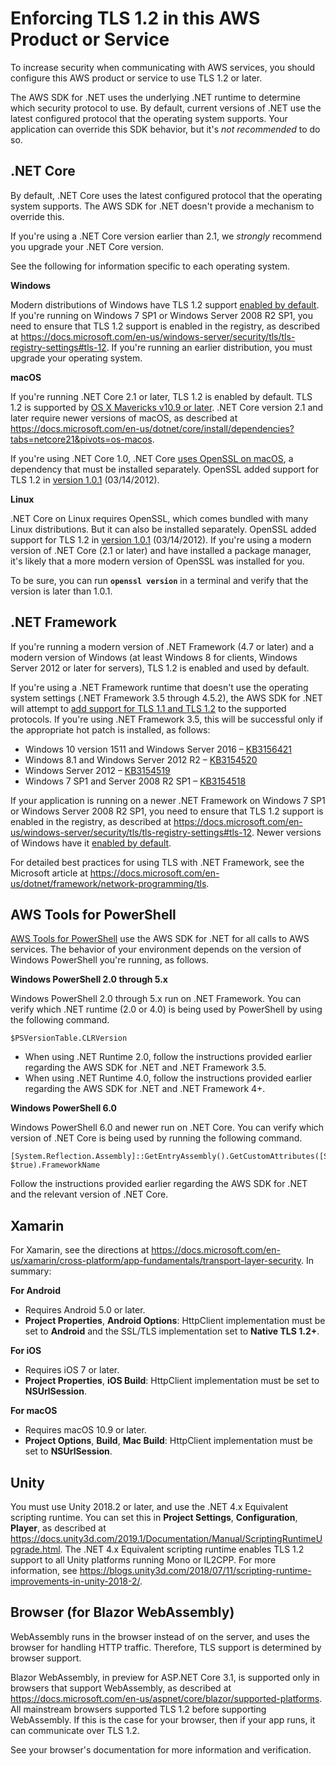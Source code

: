 # Enforcing TLS 1\.2 in this AWS Product or Service<a name="enforcing-tls"></a>

To increase security when communicating with AWS services, you should configure this AWS product or service to use TLS 1\.2 or later\.

The AWS SDK for \.NET uses the underlying \.NET runtime to determine which security protocol to use\. By default, current versions of \.NET use the latest configured protocol that the operating system supports\. Your application can override this SDK behavior, but it's *not recommended* to do so\.

## \.NET Core<a name="enforcing-tls-dotnet-core"></a>

By default, \.NET Core uses the latest configured protocol that the operating system supports\. The AWS SDK for \.NET doesn't provide a mechanism to override this\.

If you're using a \.NET Core version earlier than 2\.1, we *strongly* recommend you upgrade your \.NET Core version\.

See the following for information specific to each operating system\.

**Windows**

Modern distributions of Windows have TLS 1\.2 support [enabled by default](https://docs.microsoft.com/en-us/windows/win32/secauthn/protocols-in-tls-ssl--schannel-ssp-)\. If you're running on Windows 7 SP1 or Windows Server 2008 R2 SP1, you need to ensure that TLS 1\.2 support is enabled in the registry, as described at [https://docs\.microsoft\.com/en\-us/windows\-server/security/tls/tls\-registry\-settings\#tls\-12](https://docs.microsoft.com/en-us/windows-server/security/tls/tls-registry-settings#tls-12)\. If you're running an earlier distribution, you must upgrade your operating system\.

**macOS**

If you're running \.NET Core 2\.1 or later, TLS 1\.2 is enabled by default\. TLS 1\.2 is supported by [OS X Mavericks v10\.9 or later](https://support.apple.com/en-us/HT202854)\. \.NET Core version 2\.1 and later require newer versions of macOS, as described at [https://docs\.microsoft\.com/en\-us/dotnet/core/install/dependencies?tabs=netcore21&pivots=os\-macos](https://docs.microsoft.com/en-us/dotnet/core/install/dependencies?tabs=netcore21&pivots=os-macos)\.

If you're using \.NET Core 1\.0, \.NET Core [uses OpenSSL on macOS](https://github.com/dotnet/announcements/issues/21), a dependency that must be installed separately\. OpenSSL added support for TLS 1\.2 in [version 1\.0\.1](https://www.openssl.org/news/changelog.html#x35) \(03/14/2012\)\.

**Linux**

\.NET Core on Linux requires OpenSSL, which comes bundled with many Linux distributions\. But it can also be installed separately\. OpenSSL added support for TLS 1\.2 in [version 1\.0\.1](https://www.openssl.org/news/changelog.html#x35) \(03/14/2012\)\. If you're using a modern version of \.NET Core \(2\.1 or later\) and have installed a package manager, it's likely that a more modern version of OpenSSL was installed for you\.

To be sure, you can run **`openssl version`** in a terminal and verify that the version is later than 1\.0\.1\.

## \.NET Framework<a name="enforcing-tls-dotnet-framework"></a>

If you're running a modern version of \.NET Framework \(4\.7 or later\) and a modern version of Windows \(at least Windows 8 for clients, Windows Server 2012 or later for servers\), TLS 1\.2 is enabled and used by default\.

If you're using a \.NET Framework runtime that doesn't use the operating system settings \(\.NET Framework 3\.5 through 4\.5\.2\), the AWS SDK for \.NET will attempt to [add support for TLS 1\.1 and TLS 1\.2](https://github.com/aws/aws-sdk-net/blob/master/sdk/src/Core/Amazon.Runtime/Pipeline/HttpHandler/_bcl/AmazonSecurityProtocolManager.cs) to the supported protocols\. If you're using \.NET Framework 3\.5, this will be successful only if the appropriate hot patch is installed, as follows:
+ Windows 10 version 1511 and Windows Server 2016 – [KB3156421](https://support.microsoft.com/kb/3156421)
+ Windows 8\.1 and Windows Server 2012 R2 – [KB3154520](https://support.microsoft.com/kb/3154520)
+ Windows Server 2012 – [KB3154519](https://support.microsoft.com/kb/3154519)
+ Windows 7 SP1 and Server 2008 R2 SP1 – [KB3154518](https://support.microsoft.com/kb/3154518)

If your application is running on a newer \.NET Framework on Windows 7 SP1 or Windows Server 2008 R2 SP1, you need to ensure that TLS 1\.2 support is enabled in the registry, as described at [https://docs\.microsoft\.com/en\-us/windows\-server/security/tls/tls\-registry\-settings\#tls\-12](https://docs.microsoft.com/en-us/windows-server/security/tls/tls-registry-settings#tls-12)\. Newer versions of Windows have it [enabled by default](https://docs.microsoft.com/en-us/windows/win32/secauthn/protocols-in-tls-ssl--schannel-ssp-)\.

For detailed best practices for using TLS with \.NET Framework, see the Microsoft article at [https://docs\.microsoft\.com/en\-us/dotnet/framework/network\-programming/tls](https://docs.microsoft.com/en-us/dotnet/framework/network-programming/tls)\.

## AWS Tools for PowerShell<a name="enforcing-tls-ps"></a>

[AWS Tools for PowerShell](https://docs.aws.amazon.com/powershell/latest/userguide/) use the AWS SDK for \.NET for all calls to AWS services\. The behavior of your environment depends on the version of Windows PowerShell you're running, as follows\.

**Windows PowerShell 2\.0 through 5\.x**

Windows PowerShell 2\.0 through 5\.x run on \.NET Framework\. You can verify which \.NET runtime \(2\.0 or 4\.0\) is being used by PowerShell by using the following command\.

```
$PSVersionTable.CLRVersion
```
+ When using \.NET Runtime 2\.0, follow the instructions provided earlier regarding the AWS SDK for \.NET and \.NET Framework 3\.5\.
+ When using \.NET Runtime 4\.0, follow the instructions provided earlier regarding the AWS SDK for \.NET and \.NET Framework 4\+\.

**Windows PowerShell 6\.0**

Windows PowerShell 6\.0 and newer run on \.NET Core\. You can verify which version of \.NET Core is being used by running the following command\.

```
[System.Reflection.Assembly]::GetEntryAssembly().GetCustomAttributes([System.Runtime.Versioning.TargetFrameworkAttribute], $true).FrameworkName
```

Follow the instructions provided earlier regarding the AWS SDK for \.NET and the relevant version of \.NET Core\.

## Xamarin<a name="enforcing-tls-xamarin"></a>

For Xamarin, see the directions at [https://docs\.microsoft\.com/en\-us/xamarin/cross\-platform/app\-fundamentals/transport\-layer\-security](https://docs.microsoft.com/en-us/xamarin/cross-platform/app-fundamentals/transport-layer-security)\. In summary:

**For Android**
+ Requires Android 5\.0 or later\.
+ **Project Properties**, **Android Options**: HttpClient implementation must be set to **Android** and the SSL/TLS implementation set to **Native TLS 1\.2\+**\.

**For iOS**
+ Requires iOS 7 or later\.
+ **Project Properties**, **iOS Build**: HttpClient implementation must be set to **NSUrlSession**\.

**For macOS**
+ Requires macOS 10\.9 or later\.
+ **Project Options**, **Build**, **Mac Build**: HttpClient implementation must be set to **NSUrlSession**\.

## Unity<a name="enforcing-tls-unity"></a>

You must use Unity 2018\.2 or later, and use the \.NET 4\.x Equivalent scripting runtime\. You can set this in **Project Settings**, **Configuration**, **Player**, as described at [https://docs\.unity3d\.com/2019\.1/Documentation/Manual/ScriptingRuntimeUpgrade\.html](https://docs.unity3d.com/2019.1/Documentation/Manual/ScriptingRuntimeUpgrade.html)\. The \.NET 4\.x Equivalent scripting runtime enables TLS 1\.2 support to all Unity platforms running Mono or IL2CPP\. For more information, see [https://blogs\.unity3d\.com/2018/07/11/scripting\-runtime\-improvements\-in\-unity\-2018\-2/](https://blogs.unity3d.com/2018/07/11/scripting-runtime-improvements-in-unity-2018-2/)\.

## Browser \(for Blazor WebAssembly\)<a name="enforcing-tls-browser"></a>

WebAssembly runs in the browser instead of on the server, and uses the browser for handling HTTP traffic\. Therefore, TLS support is determined by browser support\.

Blazor WebAssembly, in preview for ASP\.NET Core 3\.1, is supported only in browsers that support WebAssembly, as described at [https://docs\.microsoft\.com/en\-us/aspnet/core/blazor/supported\-platforms](https://docs.microsoft.com/en-us/aspnet/core/blazor/supported-platforms)\. All mainstream browsers supported TLS 1\.2 before supporting WebAssembly\. If this is the case for your browser, then if your app runs, it can communicate over TLS 1\.2\.

See your browser's documentation for more information and verification\.
